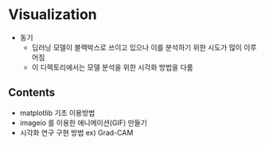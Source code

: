 # Visualization

* 동기
  * 딥러닝 모델이 블랙박스로 쓰이고 있으나 이를 분석하기 위한 시도가 많이 이루어짐
  * 이 디렉토리에서는 모델 분석을 위한 시각화 방법을 다룸

## Contents

* matplotlib 기초 이용방법
* imageio 를 이용한 애니메이션(GIF) 만들기
* 시각화 연구 구현 방법 ex) Grad-CAM
